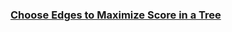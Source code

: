 ### [Choose Edges to Maximize Score in a Tree](https://leetcode.com/problems/choose-edges-to-maximize-score-in-a-tree)

